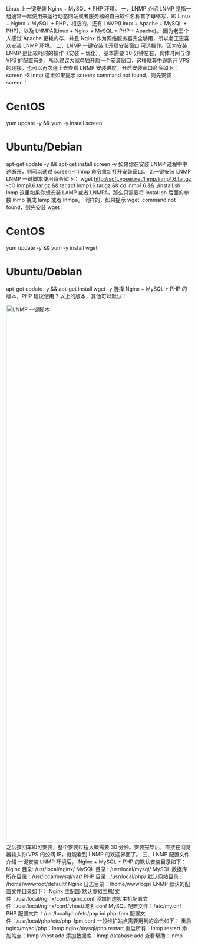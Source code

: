 Linux 上一键安装 Nginx + MySQL + PHP 环境。
一、LNMP 介绍
LNMP 是指一组通常一起使用来运行动态网站或者服务器的自由软件名称首字母缩写，即 Linux + Nginx + MySQL + PHP，相应的，还有 LAMP(Linux + Apache + MySQL + PHP)，以及 LNMPA(Linux + Nginx + MySQL + PHP + Apache)。
因为老王个人感觉 Apache 更耗内存，并且 Nginx 作为网络服务器完全够用，所以老王更喜欢安装 LNMP 环境。
二、LNMP 一键安装
1.开启安装窗口
可选操作。因为安装 LNMP 是比较耗时的操作（安装 + 优化），基本需要 30 分钟左右，具体时间与你 VPS 的配置有关，所以建议大家单独开启一个安装窗口，这样就算中途断开 VPS 的连接，也可以再次连上去查看 LNMP 安装进度。开启安装窗口命令如下：
screen -S lnmp
这里如果提示 screen: command not found，则先安装 screen：
# CentOS
yum update -y && yum -y install screen
# Ubuntu/Debian
apt-get update -y && apt-get install screen -y
如果你在安装 LNMP 过程中中途断开，则可以通过 screen -r lnmp 命令重新打开安装窗口。
2.一键安装 LNMP
LNMP 一键脚本使用命令如下：
wget http://soft.vpser.net/lnmp/lnmp1.6.tar.gz -cO lnmp1.6.tar.gz && tar zxf lnmp1.6.tar.gz && cd lnmp1.6 && ./install.sh lnmp
这里如果你想安装 LAMP 或者 LNMPA，那么只需要将 install.sh 后面的参数 lnmp 换成 lamp 或者 lnmpa。
同样的，如果提示 wget: command not found，则先安装 wget：
# CentOS
yum update -y && yum -y install wget
# Ubuntu/Debian
apt-get update -y && apt-get install wget -y
选择 Nginx + MySQL + PHP 的版本，PHP 建议使用 7 以上的版本，其他可以默认：

<img class="alignnone size-full wp-image-44" src="https://laowangblog.com/wp-content/uploads/2019/08/intall-php-mysql-nginx.jpg" alt="LNMP 一键脚本" width="1282" height="1458" srcset="https://laowangblog.com/wp-content/uploads/2019/08/intall-php-mysql-nginx.jpg 1282w, https://laowangblog.com/wp-content/uploads/2019/08/intall-php-mysql-nginx-264x300.jpg 264w, https://laowangblog.com/wp-content/uploads/2019/08/intall-php-mysql-nginx-768x873.jpg 768w, https://laowangblog.com/wp-content/uploads/2019/08/intall-php-mysql-nginx-900x1024.jpg 900w" sizes="(max-width: 1282px) 100vw, 1282px">
之后按回车即可安装，整个安装过程大概需要 30 分钟。安装完毕后，直接在浏览器输入你 VPS 的公网 IP，就能看到 LNMP 的欢迎界面了。
三、LNMP 配置文件介绍
一键安装 LNMP 环境后， Nginx + MySQL + PHP 的默认安装目录如下：
Nginx 目录: /usr/local/nginx/ MySQL 目录 : /usr/local/mysql/ MySQL 数据库所在目录：/usr/local/mysql/var/ PHP 目录 : /usr/local/php/ 默认网站目录 : /home/wwwroot/default/ Nginx 日志目录：/home/wwwlogs/
LNMP 默认的配置文件目录如下：
Nginx 主配置(默认虚拟主机)文件：/usr/local/nginx/conf/nginx.conf 添加的虚拟主机配置文件：/usr/local/nginx/conf/vhost/域名.conf MySQL 配置文件：/etc/my.cnf PHP 配置文件：/usr/local/php/etc/php.ini php-fpm 配置文件：/usr/local/php/etc/php-fpm.conf
一般维护站点需要用到的命令如下：
重启 nginx/mysql/php：lnmp nginx/mysql/php restart
重启所有：lnmp restart
添加站点：lnmp vhost add
添加数据库：lnmp database add
查看帮助：lnmp
